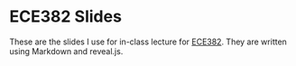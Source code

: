 # ECE382 Slides

These are the slides I use for in-class lecture for [ECE382](https://www.ece382.com).  They are written using Markdown and reveal.js.
